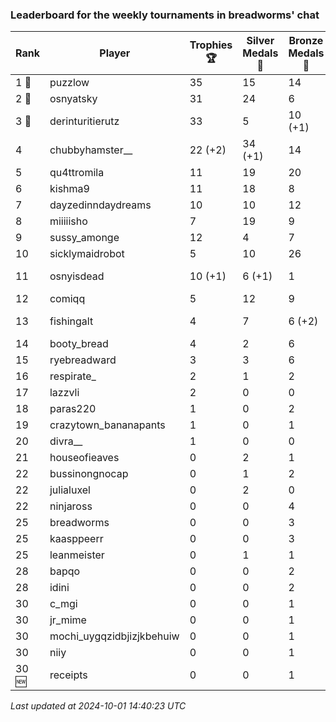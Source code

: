 ### Leaderboard for the weekly tournaments in breadworms' chat
| Rank | Player | Trophies 🏆 | Silver Medals 🥈 | Bronze Medals 🥉 | Points |
|------|--------|-------------|------------------|------------------|--------|
| 1 🥇 | puzzlow | 35 | 15 | 14 | 127.0 |
| 2 🥈 | osnyatsky | 31 | 24 | 6 | 120.0 |
| 3 🥉 | derinturitierutz | 33 | 5 | 10 (+1) | 109.0 (+0.5) |
| 4 | chubbyhamster__ | 22 (+2) | 34 (+1) | 14 | 107.0 (+7.0) |
| 5 | qu4ttromila | 11 | 19 | 20 | 62.0 |
| 6 | kishma9 | 11 | 18 | 8 | 55.0 |
| 7 | dayzedinndaydreams | 10 | 10 | 12 | 46.0 |
| 8 | miiiiisho | 7 | 19 | 9 | 44.5 |
| 9 | sussy_amonge | 12 | 4 | 7 | 43.5 |
| 10 | sicklymaidrobot | 5 | 10 | 26 | 38.0 |
| 11 | osnyisdead | 10 (+1) | 6 (+1) | 1 | 36.5 (+4.0) |
| 12 | comiqq | 5 | 12 | 9 | 31.5 |
| 13 | fishingalt | 4 | 7 | 6 (+2) | 22.0 (+1.0) |
| 14 | booty_bread | 4 | 2 | 6 | 17.0 |
| 15 | ryebreadward | 3 | 3 | 6 | 15.0 |
| 16 | respirate_ | 2 | 1 | 2 | 8.0 |
| 17 | lazzvli | 2 | 0 | 0 | 6.0 |
| 18 | paras220 | 1 | 0 | 2 | 4.0 |
| 19 | crazytown_bananapants | 1 | 0 | 1 | 3.5 |
| 20 | divra__ | 1 | 0 | 0 | 3.0 |
| 21 | houseofieaves | 0 | 2 | 1 | 2.5 |
| 22 | bussinongnocap | 0 | 1 | 2 | 2.0 |
| 22 | julialuxel | 0 | 2 | 0 | 2.0 |
| 22 | ninjaross | 0 | 0 | 4 | 2.0 |
| 25 | breadworms | 0 | 0 | 3 | 1.5 |
| 25 | kaasppeerr | 0 | 0 | 3 | 1.5 |
| 25 | leanmeister | 0 | 1 | 1 | 1.5 |
| 28 | bapqo | 0 | 0 | 2 | 1.0 |
| 28 | idini | 0 | 0 | 2 | 1.0 |
| 30 | c_mgi | 0 | 0 | 1 | 0.5 |
| 30 | jr_mime | 0 | 0 | 1 | 0.5 |
| 30 | mochi_uygqzidbjizjkbehuiw | 0 | 0 | 1 | 0.5 |
| 30 | niiy | 0 | 0 | 1 | 0.5 |
| 30 🆕| receipts | 0 | 0 | 1 | 0.5 |

_Last updated at 2024-10-01 14:40:23 UTC_